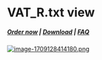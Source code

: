 # VAT_R.txt view

#####  [Order now](https://puqcloud.com/whmcs-addon-puq-customization.php) | [Download](https://download.puqcloud.com/WHMCS/addons/PUQ-Customization/) | [FAQ](https://faq.puqcloud.com/)

[![image-1709128414180.png](https://doc.puq.info/uploads/images/gallery/2024-02/scaled-1680-/image-1709128414180.png)](https://doc.puq.info/uploads/images/gallery/2024-02/image-1709128414180.png)